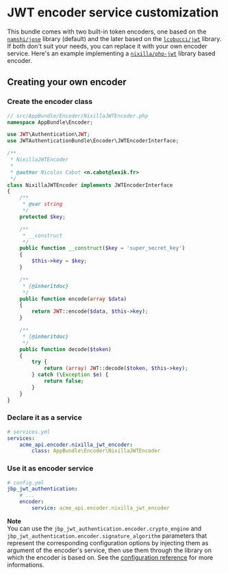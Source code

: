 JWT encoder service customization
=================================

This bundle comes with two built-in token encoders, one based on the [`namshi/jose`](https://github.com/namshi/jose) library (default) and the later based on the [`lcobucci/jwt`](https://github.com/lcobucci/jwt) library.
If both don't suit your needs, you can replace it with your own encoder service. Here's an example implementing a [`nixilla/php-jwt`](https://github.com/nixilla/php-jwt) library based encoder.

Creating your own encoder
--------------------------

### Create the encoder class

``` php
// src/AppBundle/Encoder/NixillaJWTEncoder.php
namespace AppBundle\Encoder;

use JWT\Authentication\JWT;
use JWTAuthenticationBundle\Encoder\JWTEncoderInterface;

/**
 * NixillaJWTEncoder
 *
 * @author Nicolas Cabot <n.cabot@lexik.fr>
 */
class NixillaJWTEncoder implements JWTEncoderInterface
{
    /**
     * @var string
     */
    protected $key;

    /**
     * __construct
     */
    public function __construct($key = 'super_secret_key')
    {
        $this->key = $key;
    }

    /**
     * {@inheritdoc}
     */
    public function encode(array $data)
    {
        return JWT::encode($data, $this->key);
    }

    /**
     * {@inheritdoc}
     */
    public function decode($token)
    {
        try {
            return (array) JWT::decode($token, $this->key);
        } catch (\Exception $e) {
            return false;
        }
    }
}
```

### Declare it as a service

``` yaml
# services.yml
services:
    acme_api.encoder.nixilla_jwt_encoder:
        class: AppBundle\Encoder\NixillaJWTEncoder
```

### Use it as encoder service

``` yaml
# config.yml
jbp_jwt_authentication:
    # ...
    encoder:
        service: acme_api.encoder.nixilla_jwt_encoder
```

__Note__  
You can use the `jbp_jwt_authentication.encoder.crypto_engine` and `jbp_jwt_authentication.encoder.signature_algorithm` parameters that represent the corresponding configuration options by injecting them as argument of the encoder's service, then use them through the library on which the encoder is based on.
See the [configuration reference](1-configuration-reference.md) for more informations.
